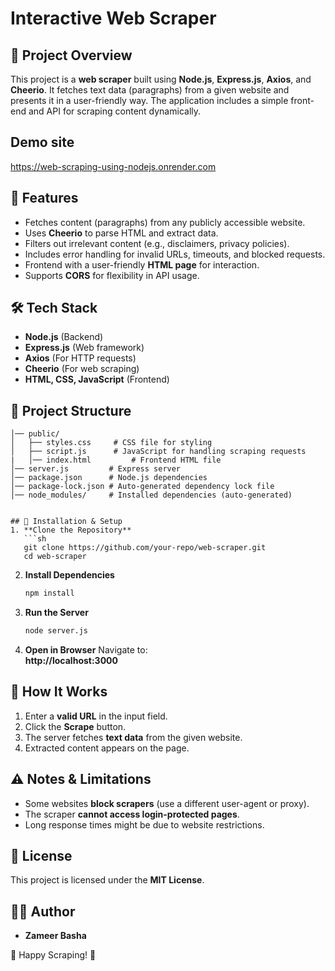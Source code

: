 # Interactive Web Scraper

## 📌 Project Overview
This project is a **web scraper** built using **Node.js**, **Express.js**, **Axios**, and **Cheerio**. It fetches text data (paragraphs) from a given website and presents it in a user-friendly way. The application includes a simple front-end and API for scraping content dynamically.
## Demo site
https://web-scraping-using-nodejs.onrender.com

## 🚀 Features
- Fetches content (paragraphs) from any publicly accessible website.
- Uses **Cheerio** to parse HTML and extract data.
- Filters out irrelevant content (e.g., disclaimers, privacy policies).
- Includes error handling for invalid URLs, timeouts, and blocked requests.
- Frontend with a user-friendly **HTML page** for interaction.
- Supports **CORS** for flexibility in API usage.

## 🛠️ Tech Stack
- **Node.js** (Backend)
- **Express.js** (Web framework)
- **Axios** (For HTTP requests)
- **Cheerio** (For web scraping)
- **HTML, CSS, JavaScript** (Frontend)

## 📂 Project Structure
```/web-scraper
│── public/
│   ├── styles.css     # CSS file for styling
│   ├── script.js      # JavaScript for handling scraping requests
|   │── index.html         # Frontend HTML file
│── server.js         # Express server
│── package.json      # Node.js dependencies
│── package-lock.json # Auto-generated dependency lock file
│── node_modules/     # Installed dependencies (auto-generated)


## 🔧 Installation & Setup
1. **Clone the Repository**
   ```sh
   git clone https://github.com/your-repo/web-scraper.git
   cd web-scraper
   ```

2. **Install Dependencies**
   ```sh
   npm install
   ```

3. **Run the Server**
   ```sh
   node server.js
   ```

4. **Open in Browser**
   Navigate to:  
   **http://localhost:3000**

## 📌 How It Works
1. Enter a **valid URL** in the input field.
2. Click the **Scrape** button.
3. The server fetches **text data** from the given website.
4. Extracted content appears on the page.

## ⚠️ Notes & Limitations
- Some websites **block scrapers** (use a different user-agent or proxy).
- The scraper **cannot access login-protected pages**.
- Long response times might be due to website restrictions.

## 📝 License
This project is licensed under the **MIT License**.

## 👨‍💻 Author
- **Zameer Basha**  

🚀 Happy Scraping! 🎯

